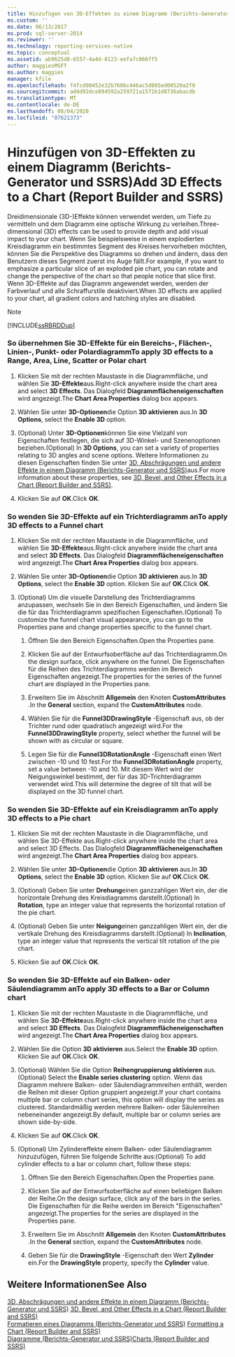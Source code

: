 ```yaml
---
title: Hinzufügen von 3D-Effekten zu einem Diagramm (Berichts-Generator und SSRS) | Microsoft-Dokumentation
ms.custom: ''
ms.date: 06/13/2017
ms.prod: sql-server-2014
ms.reviewer: ''
ms.technology: reporting-services-native
ms.topic: conceptual
ms.assetid: ab9625d8-6557-4a4d-8123-eefa7c066ff5
author: maggiesMSFT
ms.author: maggies
manager: kfile
ms.openlocfilehash: f4fcd90452e32b760bc446ac5d085ed00520a2f0
ms.sourcegitcommit: ad4d92dce894592a259721a1571b1d8736abacdb
ms.translationtype: MT
ms.contentlocale: de-DE
ms.lasthandoff: 08/04/2020
ms.locfileid: "87621373"
---
```

# <a name="add-3d-effects-to-a-chart-report-builder-and-ssrs"></a><span data-ttu-id="068c4-102">Hinzufügen von 3D-Effekten zu einem Diagramm (Berichts-Generator und SSRS)</span><span class="sxs-lookup"><span data-stu-id="068c4-102">Add 3D Effects to a Chart (Report Builder and SSRS)</span></span>
  <span data-ttu-id="068c4-103">Dreidimensionale (3D-)Effekte können verwendet werden, um Tiefe zu vermitteln und dem Diagramm eine optische Wirkung zu verleihen.</span><span class="sxs-lookup"><span data-stu-id="068c4-103">Three-dimensional (3D) effects can be used to provide depth and add visual impact to your chart.</span></span> <span data-ttu-id="068c4-104">Wenn Sie beispielsweise in einem explodierten Kreisdiagramm ein bestimmtes Segment des Kreises hervorheben möchten, können Sie die Perspektive des Diagramms so drehen und ändern, dass den Benutzern dieses Segment zuerst ins Auge fällt.</span><span class="sxs-lookup"><span data-stu-id="068c4-104">For example, if you want to emphasize a particular slice of an exploded pie chart, you can rotate and change the perspective of the chart so that people notice that slice first.</span></span> <span data-ttu-id="068c4-105">Wenn 3D-Effekte auf das Diagramm angewendet werden, werden der Farbverlauf und alle Schraffurstile deaktiviert.</span><span class="sxs-lookup"><span data-stu-id="068c4-105">When 3D effects are applied to your chart, all gradient colors and hatching styles are disabled.</span></span>  
  
> [!NOTE]  
>  [!INCLUDE[ssRBRDDup](../../includes/ssrbrddup-md.md)]  
  
### <a name="to-apply-3d-effects-to-a-range-area-line-scatter-or-polar-chart"></a><span data-ttu-id="068c4-106">So übernehmen Sie 3D-Effekte für ein Bereichs-, Flächen-, Linien-, Punkt- oder Polardiagramm</span><span class="sxs-lookup"><span data-stu-id="068c4-106">To apply 3D effects to a Range, Area, Line, Scatter or Polar chart</span></span>  
  
1.  <span data-ttu-id="068c4-107">Klicken Sie mit der rechten Maustaste in die Diagrammfläche, und wählen Sie **3D-Effekte**aus.</span><span class="sxs-lookup"><span data-stu-id="068c4-107">Right-click anywhere inside the chart area and select **3D Effects**.</span></span> <span data-ttu-id="068c4-108">Das Dialogfeld **Diagrammflächeneigenschaften** wird angezeigt.</span><span class="sxs-lookup"><span data-stu-id="068c4-108">The **Chart Area Properties** dialog box appears.</span></span>  
  
2.  <span data-ttu-id="068c4-109">Wählen Sie unter **3D-Optionen**die Option **3D aktivieren** aus.</span><span class="sxs-lookup"><span data-stu-id="068c4-109">In **3D Options**, select the **Enable 3D** option.</span></span>  
  
3.  <span data-ttu-id="068c4-110">(Optional) Unter **3D-Optionen**können Sie eine Vielzahl von Eigenschaften festlegen, die sich auf 3D-Winkel- und Szenenoptionen beziehen.</span><span class="sxs-lookup"><span data-stu-id="068c4-110">(Optional) In **3D Options**, you can set a variety of properties relating to 3D angles and scene options.</span></span> <span data-ttu-id="068c4-111">Weitere Informationen zu diesen Eigenschaften finden Sie unter [3D, Abschrägungen und andere Effekte in einem Diagramm &#40;Berichts-Generator und SSRS&#41;](chart-effects-3d-bevel-and-other-report-builder.md)aus.</span><span class="sxs-lookup"><span data-stu-id="068c4-111">For more information about these properties, see [3D, Bevel, and Other Effects in a Chart &#40;Report Builder and SSRS&#41;](chart-effects-3d-bevel-and-other-report-builder.md).</span></span>  
  
4.  <span data-ttu-id="068c4-112">Klicken Sie auf **OK**.</span><span class="sxs-lookup"><span data-stu-id="068c4-112">Click **OK**.</span></span>  
  
### <a name="to-apply-3d-effects-to-a-funnel-chart"></a><span data-ttu-id="068c4-113">So wenden Sie 3D-Effekte auf ein Trichterdiagramm an</span><span class="sxs-lookup"><span data-stu-id="068c4-113">To apply 3D effects to a Funnel chart</span></span>  
  
1.  <span data-ttu-id="068c4-114">Klicken Sie mit der rechten Maustaste in die Diagrammfläche, und wählen Sie **3D-Effekte**aus.</span><span class="sxs-lookup"><span data-stu-id="068c4-114">Right-click anywhere inside the chart area and select **3D Effects**.</span></span> <span data-ttu-id="068c4-115">Das Dialogfeld **Diagrammflächeneigenschaften** wird angezeigt.</span><span class="sxs-lookup"><span data-stu-id="068c4-115">The **Chart Area Properties** dialog box appears.</span></span>  
  
2.  <span data-ttu-id="068c4-116">Wählen Sie unter **3D-Optionen**die Option **3D aktivieren** aus.</span><span class="sxs-lookup"><span data-stu-id="068c4-116">In **3D Options**, select the **Enable 3D** option.</span></span> <span data-ttu-id="068c4-117">Klicken Sie auf **OK**.</span><span class="sxs-lookup"><span data-stu-id="068c4-117">Click **OK**.</span></span>  
  
3.  <span data-ttu-id="068c4-118">(Optional) Um die visuelle Darstellung des Trichterdiagramms anzupassen, wechseln Sie in den Bereich Eigenschaften, und ändern Sie die für das Trichterdiagramm spezifischen Eigenschaften.</span><span class="sxs-lookup"><span data-stu-id="068c4-118">(Optional) To customize the funnel chart visual appearance, you can go to the Properties pane and change properties specific to the funnel chart.</span></span>  
  
    1.  <span data-ttu-id="068c4-119">Öffnen Sie den Bereich Eigenschaften.</span><span class="sxs-lookup"><span data-stu-id="068c4-119">Open the Properties pane.</span></span>  
  
    2.  <span data-ttu-id="068c4-120">Klicken Sie auf der Entwurfsoberfläche auf das Trichterdiagramm.</span><span class="sxs-lookup"><span data-stu-id="068c4-120">On the design surface, click anywhere on the funnel.</span></span> <span data-ttu-id="068c4-121">Die Eigenschaften für die Reihen des Trichterdiagramms werden im Bereich Eigenschaften angezeigt.</span><span class="sxs-lookup"><span data-stu-id="068c4-121">The properties for the series of the funnel chart are displayed in the Properties pane.</span></span>  
  
    3.  <span data-ttu-id="068c4-122">Erweitern Sie im Abschnitt **Allgemein** den Knoten **CustomAttributes** .</span><span class="sxs-lookup"><span data-stu-id="068c4-122">In the **General** section, expand the **CustomAttributes** node.</span></span>  
  
    4.  <span data-ttu-id="068c4-123">Wählen Sie für die **Funnel3DDrawingStyle** -Eigenschaft aus, ob der Trichter rund oder quadratisch angezeigt wird.</span><span class="sxs-lookup"><span data-stu-id="068c4-123">For the **Funnel3DDrawingStyle** property, select whether the funnel will be shown with as circular or square.</span></span>  
  
    5.  <span data-ttu-id="068c4-124">Legen Sie für die **Funnel3DRotationAngle** -Eigenschaft einen Wert zwischen -10 und 10 fest.</span><span class="sxs-lookup"><span data-stu-id="068c4-124">For the **Funnel3DRotationAngle** property, set a value between -10 and 10.</span></span> <span data-ttu-id="068c4-125">Mit diesem Wert wird der Neigungswinkel bestimmt, der für das 3D-Trichterdiagramm verwendet wird.</span><span class="sxs-lookup"><span data-stu-id="068c4-125">This will determine the degree of tilt that will be displayed on the 3D funnel chart.</span></span>  
  
### <a name="to-apply-3d-effects-to-a-pie-chart"></a><span data-ttu-id="068c4-126">So wenden Sie 3D-Effekte auf ein Kreisdiagramm an</span><span class="sxs-lookup"><span data-stu-id="068c4-126">To apply 3D effects to a Pie chart</span></span>  
  
1.  <span data-ttu-id="068c4-127">Klicken Sie mit der rechten Maustaste in die Diagrammfläche, und wählen Sie 3D-Effekte aus.</span><span class="sxs-lookup"><span data-stu-id="068c4-127">Right-click anywhere inside the chart area and select 3D Effects.</span></span> <span data-ttu-id="068c4-128">Das Dialogfeld **Diagrammflächeneigenschaften** wird angezeigt.</span><span class="sxs-lookup"><span data-stu-id="068c4-128">The **Chart Area Properties** dialog box appears.</span></span>  
  
2.  <span data-ttu-id="068c4-129">Wählen Sie unter **3D-Optionen**die Option **3D aktivieren** aus.</span><span class="sxs-lookup"><span data-stu-id="068c4-129">In **3D Options**, select the **Enable 3D** option.</span></span> <span data-ttu-id="068c4-130">Klicken Sie auf **OK**.</span><span class="sxs-lookup"><span data-stu-id="068c4-130">Click **OK**.</span></span>  
  
3.  <span data-ttu-id="068c4-131">(Optional) Geben Sie unter **Drehung**einen ganzzahligen Wert ein, der die horizontale Drehung des Kreisdiagramms darstellt.</span><span class="sxs-lookup"><span data-stu-id="068c4-131">(Optional) In **Rotation**, type an integer value that represents the horizontal rotation of the pie chart.</span></span>  
  
4.  <span data-ttu-id="068c4-132">(Optional) Geben Sie unter **Neigung**einen ganzzahligen Wert ein, der die vertikale Drehung des Kreisdiagramms darstellt.</span><span class="sxs-lookup"><span data-stu-id="068c4-132">(Optional) In **Inclination**, type an integer value that represents the vertical tilt rotation of the pie chart.</span></span>  
  
5.  <span data-ttu-id="068c4-133">Klicken Sie auf **OK**.</span><span class="sxs-lookup"><span data-stu-id="068c4-133">Click **OK**.</span></span>  
  
### <a name="to-apply-3d-effects-to-a-bar-or-column-chart"></a><span data-ttu-id="068c4-134">So wenden Sie 3D-Effekte auf ein Balken- oder Säulendiagramm an</span><span class="sxs-lookup"><span data-stu-id="068c4-134">To apply 3D effects to a Bar or Column chart</span></span>  
  
1.  <span data-ttu-id="068c4-135">Klicken Sie mit der rechten Maustaste in die Diagrammfläche, und wählen Sie **3D-Effekte**aus.</span><span class="sxs-lookup"><span data-stu-id="068c4-135">Right-click anywhere inside the chart area and select **3D Effects**.</span></span> <span data-ttu-id="068c4-136">Das Dialogfeld **Diagrammflächeneigenschaften** wird angezeigt.</span><span class="sxs-lookup"><span data-stu-id="068c4-136">The **Chart Area Properties** dialog box appears.</span></span>  
  
2.  <span data-ttu-id="068c4-137">Wählen Sie die Option **3D aktivieren** aus.</span><span class="sxs-lookup"><span data-stu-id="068c4-137">Select the **Enable 3D** option.</span></span> <span data-ttu-id="068c4-138">Klicken Sie auf **OK**.</span><span class="sxs-lookup"><span data-stu-id="068c4-138">Click **OK**.</span></span>  
  
3.  <span data-ttu-id="068c4-139">(Optional) Wählen Sie die Option **Reihengruppierung aktivieren** aus.</span><span class="sxs-lookup"><span data-stu-id="068c4-139">(Optional) Select the **Enable series clustering** option.</span></span> <span data-ttu-id="068c4-140">Wenn das Diagramm mehrere Balken- oder Säulendiagrammreihen enthält, werden die Reihen mit dieser Option gruppiert angezeigt.</span><span class="sxs-lookup"><span data-stu-id="068c4-140">If your chart contains multiple bar or column chart series, this option will display the series as clustered.</span></span> <span data-ttu-id="068c4-141">Standardmäßig werden mehrere Balken- oder Säulenreihen nebeneinander angezeigt.</span><span class="sxs-lookup"><span data-stu-id="068c4-141">By default, multiple bar or column series are shown side-by-side.</span></span>  
  
4.  <span data-ttu-id="068c4-142">Klicken Sie auf **OK**.</span><span class="sxs-lookup"><span data-stu-id="068c4-142">Click **OK**.</span></span>  
  
5.  <span data-ttu-id="068c4-143">(Optional) Um Zylindereffekte einem Balken- oder Säulendiagramm hinzuzufügen, führen Sie folgende Schritte aus:</span><span class="sxs-lookup"><span data-stu-id="068c4-143">(Optional) To add cylinder effects to a bar or column chart, follow these steps:</span></span>  
  
    1.  <span data-ttu-id="068c4-144">Öffnen Sie den Bereich Eigenschaften.</span><span class="sxs-lookup"><span data-stu-id="068c4-144">Open the Properties pane.</span></span>  
  
    2.  <span data-ttu-id="068c4-145">Klicken Sie auf der Entwurfsoberfläche auf einen beliebigen Balken der Reihe.</span><span class="sxs-lookup"><span data-stu-id="068c4-145">On the design surface, click any of the bars in the series.</span></span> <span data-ttu-id="068c4-146">Die Eigenschaften für die Reihe werden im Bereich "Eigenschaften" angezeigt.</span><span class="sxs-lookup"><span data-stu-id="068c4-146">The properties for the series are displayed in the Properties pane.</span></span>  
  
    3.  <span data-ttu-id="068c4-147">Erweitern Sie im Abschnitt **Allgemein** den Knoten **CustomAttributes** .</span><span class="sxs-lookup"><span data-stu-id="068c4-147">In the **General** section, expand the **CustomAttributes** node.</span></span>  
  
    4.  <span data-ttu-id="068c4-148">Geben Sie für die **DrawingStyle** -Eigenschaft den Wert **Zylinder** ein.</span><span class="sxs-lookup"><span data-stu-id="068c4-148">For the **DrawingStyle** property, specify the **Cylinder** value.</span></span>  
  
## <a name="see-also"></a><span data-ttu-id="068c4-149">Weitere Informationen</span><span class="sxs-lookup"><span data-stu-id="068c4-149">See Also</span></span>  
 <span data-ttu-id="068c4-150">[3D, Abschrägungen und andere Effekte in einem Diagramm &#40;Berichts-Generator und SSRS&#41;](chart-effects-3d-bevel-and-other-report-builder.md) </span><span class="sxs-lookup"><span data-stu-id="068c4-150">[3D, Bevel, and Other Effects in a Chart &#40;Report Builder and SSRS&#41;](chart-effects-3d-bevel-and-other-report-builder.md) </span></span>  
 <span data-ttu-id="068c4-151">[Formatieren eines Diagramms &#40;Berichts-Generator und SSRS&#41;](formatting-a-chart-report-builder-and-ssrs.md) </span><span class="sxs-lookup"><span data-stu-id="068c4-151">[Formatting a Chart &#40;Report Builder and SSRS&#41;](formatting-a-chart-report-builder-and-ssrs.md) </span></span>  
 [<span data-ttu-id="068c4-152">Diagramme &#40;Berichts-Generator und SSRS&#41;</span><span class="sxs-lookup"><span data-stu-id="068c4-152">Charts &#40;Report Builder and SSRS&#41;</span></span>](charts-report-builder-and-ssrs.md)  
  
  
